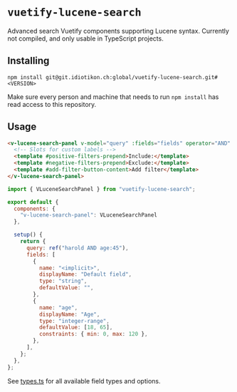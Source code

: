 # `vuetify-lucene-search`

Advanced search Vuetify components supporting Lucene syntax. Currently not compiled, and only usable in TypeScript projects.

## Installing

`npm install git@git.idiotikon.ch:global/vuetify-lucene-search.git#<VERSION>`

Make sure every person and machine that needs to run `npm install` has read access to this repository.

## Usage

```html
<v-lucene-search-panel v-model="query" :fields="fields" operator="AND" negative>
  <!-- Slots for custom labels -->
  <template #positive-filters-prepend>Include:</template>
  <template #negative-filters-prepend>Exclude:</template>
  <template #add-filter-button-content>Add filter</template>
</v-lucene-search-panel>
```

```js
import { VLuceneSearchPanel } from "vuetify-lucene-search";

export default {
  components: {
    "v-lucene-search-panel": VLuceneSearchPanel
  },

  setup() {
    return {
      query: ref("harold AND age:45"),
      fields: [
        {
          name: "<implicit>",
          displayName: "Default field",
          type: "string",
          defaultValue: "",
        },
        {
          name: "age",
          displayName: "Age",
          type: "integer-range",
          defaultValue: [18, 65],
          constraints: { min: 0, max: 120 },
        },
      ],
    };
  },
};
```

See [types.ts](https://git.idiotikon.ch/global/vuetify-lucene-search/src/branch/main/src/types.ts) for all available field types and options.
